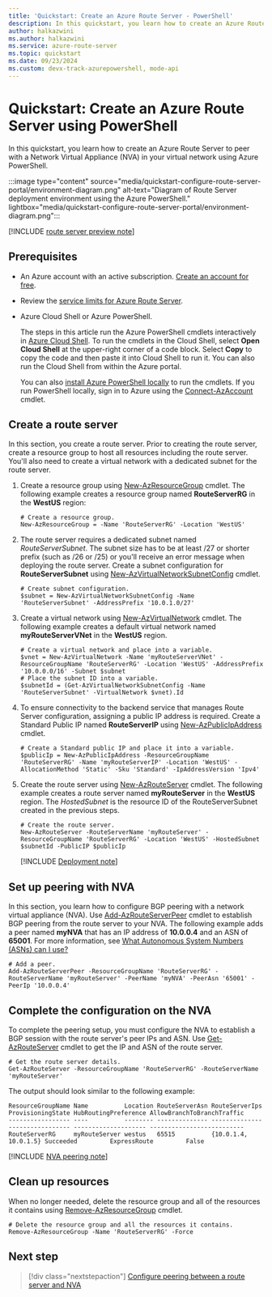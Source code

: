 ```yaml
---
title: 'Quickstart: Create an Azure Route Server - PowerShell'
description: In this quickstart, you learn how to create an Azure Route Server using Azure PowerShell.
author: halkazwini
ms.author: halkazwini
ms.service: azure-route-server
ms.topic: quickstart
ms.date: 09/23/2024
ms.custom: devx-track-azurepowershell, mode-api
---
```


# Quickstart: Create an Azure Route Server using PowerShell

In this quickstart, you learn how to create an Azure Route Server to peer with a Network Virtual Appliance (NVA) in your virtual network using Azure PowerShell.

:::image type="content" source="media/quickstart-configure-route-server-portal/environment-diagram.png" alt-text="Diagram of Route Server deployment environment using the Azure PowerShell." lightbox="media/quickstart-configure-route-server-portal/environment-diagram.png":::

[!INCLUDE [route server preview note](../../includes/route-server-note-preview-date.md)]

## Prerequisites

- An Azure account with an active subscription. [Create an account for free](https://azure.microsoft.com/free/?WT.mc_id=A261C142F).

- Review the [service limits for Azure Route Server](route-server-faq.md#limitations).

- Azure Cloud Shell or Azure PowerShell.

    The steps in this article run the Azure PowerShell cmdlets interactively in [Azure Cloud Shell](/azure/cloud-shell/overview). To run the cmdlets in the Cloud Shell, select **Open Cloud Shell** at the upper-right corner of a code block. Select **Copy** to copy the code and then paste it into Cloud Shell to run it. You can also run the Cloud Shell from within the Azure portal.

    You can also [install Azure PowerShell locally](/powershell/azure/install-azure-powershell) to run the cmdlets. If you run PowerShell locally, sign in to Azure using the [Connect-AzAccount](/powershell/module/az.accounts/connect-azaccount) cmdlet.

## Create a route server

In this section, you create a route server. Prior to creating the route server, create a resource group to host all resources including the route server. You'll also need to create a virtual network with a dedicated subnet for the route server.

1. Create a resource group using [New-AzResourceGroup](/powershell/module/az.Resources/New-azResourceGroup) cmdlet. The following example creates a resource group named **RouteServerRG** in the **WestUS** region:

    ```azurepowershell-interactive
    # Create a resource group.
    New-AzResourceGroup = -Name 'RouteServerRG' -Location 'WestUS'
    ```

1. The route server requires a dedicated subnet named *RouteServerSubnet*. The subnet size has to be at least /27 or shorter prefix (such as /26 or /25) or you'll receive an error message when deploying the route server. Create a subnet configuration for **RouteServerSubnet** using [New-AzVirtualNetworkSubnetConfig](/powershell/module/az.network/new-azvirtualnetworksubnetconfig) cmdlet.

    ```azurepowershell-interactive
    # Create subnet configuration.
    $subnet = New-AzVirtualNetworkSubnetConfig -Name 'RouteServerSubnet' -AddressPrefix '10.0.1.0/27'
    ```

1. Create a virtual network using [New-AzVirtualNetwork](/powershell/module/az.network/new-azvirtualnetwork) cmdlet. The following example creates a default virtual network named **myRouteServerVNet** in the **WestUS** region.

    ```azurepowershell-interactive
    # Create a virtual network and place into a variable.
    $vnet = New-AzVirtualNetwork -Name 'myRouteServerVNet' -ResourceGroupName 'RouteServerRG' -Location 'WestUS' -AddressPrefix '10.0.0.0/16' -Subnet $subnet
    # Place the subnet ID into a variable.
    $subnetId = (Get-AzVirtualNetworkSubnetConfig -Name 'RouteServerSubnet' -VirtualNetwork $vnet).Id
    ```

1. To ensure connectivity to the backend service that manages Route Server configuration, assigning a public IP address is required. Create a Standard Public IP named **RouteServerIP** using [New-AzPublicIpAddress](/powershell/module/az.network/new-azpublicipaddress) cmdlet.

    ```azurepowershell-interactive
    # Create a Standard public IP and place it into a variable.
    $publicIp = New-AzPublicIpAddress -ResourceGroupName 'RouteServerRG' -Name 'myRouteServerIP' -Location 'WestUS' -AllocationMethod 'Static' -Sku 'Standard' -IpAddressVersion 'Ipv4'
    ```

1. Create the route server using [New-AzRouteServer](/powershell/module/az.network/new-azrouteserver) cmdlet. The following example creates a route server named **myRouteServer** in the **WestUS** region. The *HostedSubnet* is the resource ID of the RouteServerSubnet created in the previous steps.

    ```azurepowershell-interactive
    # Create the route server.
    New-AzRouteServer -RouteServerName 'myRouteServer' -ResourceGroupName 'RouteServerRG' -Location 'WestUS' -HostedSubnet $subnetId -PublicIP $publicIp
    ```

    [!INCLUDE [Deployment note](../../includes/route-server-note-creation-time.md)]

## Set up peering with NVA

In this section, you learn how to configure BGP peering with a network virtual appliance (NVA). Use [Add-AzRouteServerPeer](/powershell/module/az.network/add-azrouteserverpeer) cmdlet to establish BGP peering from the route server to your NVA. The following example adds a peer named **myNVA** that has an IP address of **10.0.0.4** and an ASN of **65001**. For more information, see [What Autonomous System Numbers (ASNs) can I use?](route-server-faq.md#what-autonomous-system-numbers-asns-can-i-use)

```azurepowershell-interactive
# Add a peer.
Add-AzRouteServerPeer -ResourceGroupName 'RouteServerRG' -RouteServerName 'myRouteServer' -PeerName 'myNVA' -PeerAsn '65001' -PeerIp '10.0.0.4'
```

## Complete the configuration on the NVA

To complete the peering setup, you must configure the NVA to establish a BGP session with the route server's peer IPs and ASN. Use [Get-AzRouteServer](/powershell/module/az.network/get-azrouteserver) cmdlet to get the IP and ASN of the route server.

```azurepowershell-interactive
# Get the route server details.
Get-AzRouteServer -ResourceGroupName 'RouteServerRG' -RouteServerName 'myRouteServer'
```

The output should look similar to the following example:

```output
ResourceGroupName Name          Location RouteServerAsn RouteServerIps       ProvisioningState HubRoutingPreference AllowBranchToBranchTraffic
----------------- ----          -------- -------------- --------------       ----------------- -------------------- --------------------------
RouteServerRG     myRouteServer westus   65515          {10.0.1.4, 10.0.1.5} Succeeded         ExpressRoute         False
```

[!INCLUDE [NVA peering note](../../includes/route-server-note-nva-peering.md)]

## Clean up resources

When no longer needed, delete the resource group and all of the resources it contains using [Remove-AzResourceGroup](/powershell/module/az.resources/remove-azresourcegroup) cmdlet.

```azurepowershell-interactive
# Delete the resource group and all the resources it contains. 
Remove-AzResourceGroup -Name 'RouteServerRG' -Force
```

## Next step

> [!div class="nextstepaction"]
> [Configure peering between a route server and NVA](peer-route-server-with-virtual-appliance.md)
